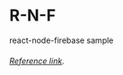 # R-N-F
react-node-firebase sample

###### [Reference link](https://www.djamware.com/post/5bc50ea680aca7466989441d/reactjs-firebase-tutorial-building-firestore-crud-web-application).
